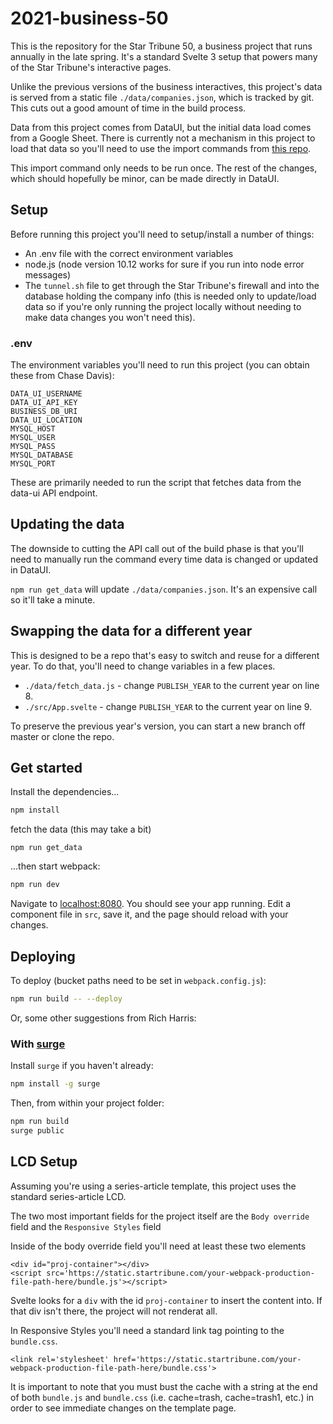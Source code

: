 # 2021-business-50

This is the repository for the Star Tribune 50, a business project that runs annually in the late spring. It's a standard Svelte 3 setup that powers many of the Star Tribune's interactive pages. 

Unlike the previous versions of the business interactives, this project's data is served from a static file `./data/companies.json`, which is tracked by git. This cuts out a good amount of time in the build process. 

Data from this project comes from DataUI, but the initial data load comes from a Google Sheet. There is currently not a mechanism in this project to load that data so you'll need to use the import commands from [this repo](https://github.com/striblab/2020-top-executives).

This import command only needs to be run once. The rest of the changes, which should hopefully be minor, can be made directly in DataUI. 

## Setup 

Before running this project you'll need to setup/install a number of things: 

- An .env file with the correct environment variables
- node.js (node version 10.12 works for sure if you run into node error messages)
- The `tunnel.sh` file to get through the Star Tribune's firewall and into the database holding the company info (this is needed only to update/load data so if you're only running the project locally without needing to make data changes you won't need this). 

### .env 

The environment variables you'll need to run this project (you can obtain these from Chase Davis):

```
DATA_UI_USERNAME
DATA_UI_API_KEY
BUSINESS_DB_URI
DATA_UI_LOCATION
MYSQL_HOST
MYSQL_USER
MYSQL_PASS
MYSQL_DATABASE
MYSQL_PORT
```

These are primarily needed to run the script that fetches data from the data-ui API endpoint. 

## Updating the data

The downside to cutting the API call out of the build phase is that you'll need to manually run the command every time data is changed or updated in DataUI. 

`npm run get_data` will update `./data/companies.json`. It's an expensive call so it'll take a minute. 

## Swapping the data for a different year

This is designed to be a repo that's easy to switch and reuse for a different year. To do that, you'll need to change variables in a few places. 

- `./data/fetch_data.js` - change `PUBLISH_YEAR` to the current year on line 8. 
- `./src/App.svelte` - change `PUBLISH_YEAR` to the current year on line 9. 

To preserve the previous year's version, you can start a new branch off master or clone the repo.  

## Get started

Install the dependencies...

```bash
npm install
```

fetch the data (this may take a bit)
```
npm run get_data
```

...then start webpack:

```bash
npm run dev
```

Navigate to [localhost:8080](http://localhost:8080). You should see your app running. Edit a component file in `src`, save it, and the page should reload with your changes.

## Deploying

To deploy (bucket paths need to be set in `webpack.config.js`):
```bash
npm run build -- --deploy
``` 

Or, some other suggestions from Rich Harris:

### With [surge](https://surge.sh/)

Install `surge` if you haven't already:

```bash
npm install -g surge
```

Then, from within your project folder:

```bash
npm run build
surge public
```

## LCD Setup

Assuming you're using a series-article template, this project uses the standard series-article LCD. 

The two most important fields for the project itself are the `Body override` field and the `Responsive Styles` field

Inside of the body override field you'll need at least these two elements 

```
<div id="proj-container"></div>
<script src='https://static.startribune.com/your-webpack-production-file-path-here/bundle.js'></script>
```

Svelte looks for a `div` with the id `proj-container` to insert the content into. If that div isn't there, the project will not renderat all. 

In Responsive Styles you'll need a standard link tag pointing to the `bundle.css`. 

```
<link rel='stylesheet' href='https://static.startribune.com/your-webpack-production-file-path-here/bundle.css'>
```

It is important to note that you must bust the cache with a string at the end of both `bundle.js` and `bundle.css` (i.e. cache=trash, cache=trash1, etc.) in order to see immediate changes on the template page. 